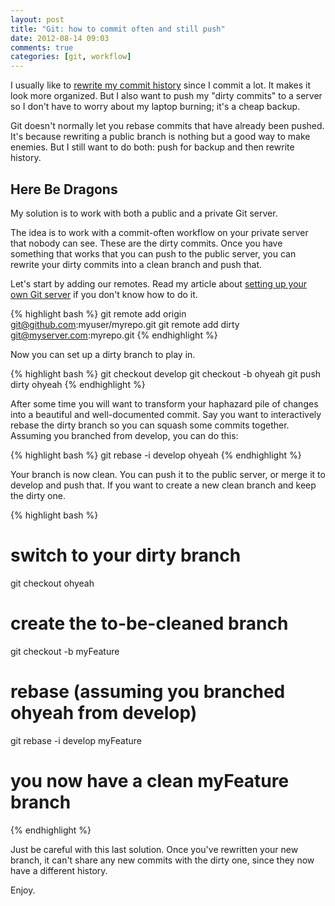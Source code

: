 ```yaml
---
layout: post
title: "Git: how to commit often and still push"
date: 2012-08-14 09:03
comments: true
categories: [git, workflow]
---
```


I usually like to [rewrite my commit
history](http://git-scm.com/book/ch6-4.html) since I commit a lot. It makes it
look more organized. But I also want to push my "dirty commits" to a server so I
don't have to worry about my laptop burning; it's a cheap backup.

Git doesn't normally let you rebase commits that have already been pushed. It's
because rewriting a public branch is nothing but a good way to make enemies. But
I still want to do both: push for backup and then rewrite history.

<!--more-->

## Here Be Dragons

My solution is to work with both a public and a private Git server.

The idea is to work with a commit-often workflow on your private server that
nobody can see. These are the dirty commits. Once you have something that works
that you can push to the public server, you can rewrite your dirty commits into
a clean branch and push that.

Let's start by adding our remotes. Read my article about [setting up your own
Git server](/2012/08/set-up-your-own-git-server/) if you don't know how to do
it.

{% highlight bash %}
git remote add origin git@github.com:myuser/myrepo.git
git remote add dirty git@myserver.com:myrepo.git
{% endhighlight %}

Now you can set up a dirty branch to play in.

{% highlight bash %}
git checkout develop
git checkout -b ohyeah
git push dirty ohyeah
{% endhighlight %}

After some time you will want to transform your haphazard pile of changes into a
beautiful and well-documented commit. Say you want to interactively rebase the
dirty branch so you can squash some commits together. Assuming you branched from
develop, you can do this:

{% highlight bash %}
git rebase -i develop ohyeah
{% endhighlight %}

Your branch is now clean. You can push it to the public server, or merge it to
develop and push that. If you want to create a new clean branch and keep the
dirty one.

{% highlight bash %}
# switch to your dirty branch
git checkout ohyeah

# create the to-be-cleaned branch
git checkout -b myFeature

# rebase (assuming you branched ohyeah from develop)
git rebase -i develop myFeature

# you now have a clean myFeature branch
{% endhighlight %}

Just be careful with this last solution. Once you've rewritten your new branch,
it can't share any new commits with the dirty one, since they now have a
different history.

Enjoy.
